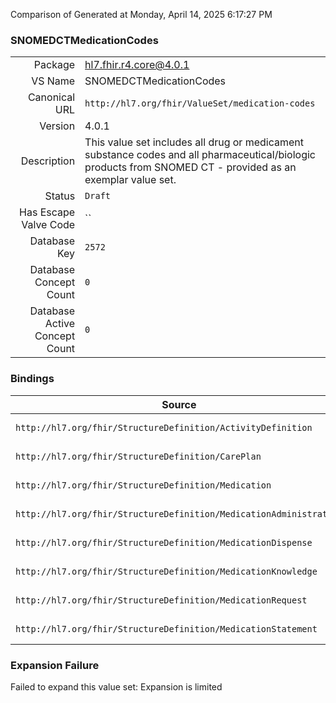Comparison of 
Generated at Monday, April 14, 2025 6:17:27 PM

### SNOMEDCTMedicationCodes

|      |     |
| ---: | --- |
| Package | hl7.fhir.r4.core@4.0.1 |
| VS Name | SNOMEDCTMedicationCodes |
| Canonical URL | `http://hl7.org/fhir/ValueSet/medication-codes` |
| Version | 4.0.1 |
| Description | This value set includes all drug or medicament substance codes and all pharmaceutical/biologic products from SNOMED CT - provided as an exemplar value set. |
| Status | `Draft` |
| Has Escape Valve Code | `` |
| Database Key | `2572` |
| Database Concept Count | `0` |
| Database Active Concept Count | `0` |
### Bindings

| Source | Element | Binding | Strength | Element Short |
| ------ | ------- | ------- | -------- | ------------- |
| `http://hl7.org/fhir/StructureDefinition/ActivityDefinition` | `ActivityDefinition.product[x]` | `http://hl7.org/fhir/ValueSet/medication-codes` | `Example` | What's administered/supplied |
| `http://hl7.org/fhir/StructureDefinition/CarePlan` | `CarePlan.activity.detail.product[x]` | `http://hl7.org/fhir/ValueSet/medication-codes` | `Example` | What is to be administered/supplied |
| `http://hl7.org/fhir/StructureDefinition/Medication` | `Medication.code` | `http://hl7.org/fhir/ValueSet/medication-codes` | `Example` | Codes that identify this medication |
| `http://hl7.org/fhir/StructureDefinition/MedicationAdministration` | `MedicationAdministration.medication[x]` | `http://hl7.org/fhir/ValueSet/medication-codes` | `Example` | What was administered |
| `http://hl7.org/fhir/StructureDefinition/MedicationDispense` | `MedicationDispense.medication[x]` | `http://hl7.org/fhir/ValueSet/medication-codes` | `Example` | What medication was supplied |
| `http://hl7.org/fhir/StructureDefinition/MedicationKnowledge` | `MedicationKnowledge.code` | `http://hl7.org/fhir/ValueSet/medication-codes` | `Example` | Code that identifies this medication |
| `http://hl7.org/fhir/StructureDefinition/MedicationRequest` | `MedicationRequest.medication[x]` | `http://hl7.org/fhir/ValueSet/medication-codes` | `Example` | Medication to be taken |
| `http://hl7.org/fhir/StructureDefinition/MedicationStatement` | `MedicationStatement.medication[x]` | `http://hl7.org/fhir/ValueSet/medication-codes` | `Example` | What medication was taken |

### Expansion Failure

Failed to expand this value set: Expansion is limited
